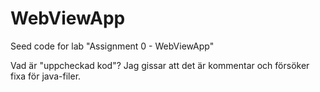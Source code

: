 # WebViewApp
Seed code for lab "Assignment 0 - WebViewApp"

Vad är "uppcheckad kod"? Jag gissar att det är kommentar och försöker fixa för java-filer.
